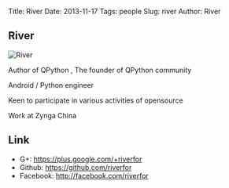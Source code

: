 Title: River
Date: 2013-11-17
Tags: people
Slug: river
Author: River


## River

![River](http://tp1.sinaimg.cn/1140330320/180/5617087919/1)

Author of QPython , The founder of QPython community

Android / Python engineer

Keen to participate in various activities of opensource

Work at Zynga China

## Link
- G+:   https://plus.google.com/+riverfor
- Github: https://github.com/riverfor
- Facebook:  http://facebook.com/riverfor

